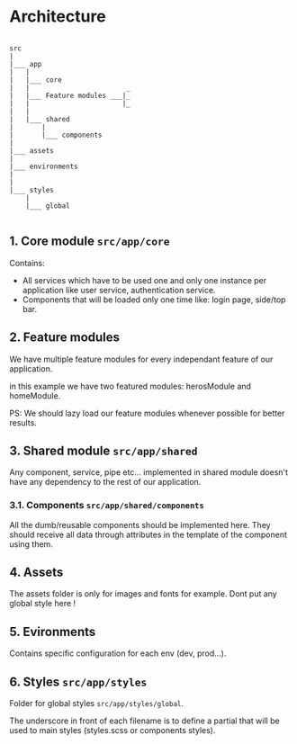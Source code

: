 # Architecture

```

src
|
|___ app
|   |
|   |___ core
|   |                        _
|   |___ Feature modules ___|_
|   |                       |_
|   |  
|   |___ shared
|       |
|       |___ components
|
|___ assets
|
|___ environments
|
|
|___ styles
    |
    |___ global


```

## 1. Core module `src/app/core`

Contains:
 - All services which have to be used one and only one instance per application like user service, authentication service.
 - Components that will be loaded only one time like: login page, side/top bar.

 ## 2. Feature modules

We have multiple feature modules for every independant feature of our application.

in this example we have two featured modules: herosModule and  homeModule.

PS: We should lazy load our feature modules whenever possible for better results.

## 3. Shared module `src/app/shared`

Any component, service, pipe etc... implemented in shared module doesn't have any dependency to the rest of our application.

### 3.1. Components `src/app/shared/components`

All the dumb/reusable components should be implemented here. They should receive all data through attributes in the template of the component using them.

## 4. Assets

The assets folder is only for images and fonts for example.
Dont put any global style here !

## 5. Evironments

Contains specific configuration for each env (dev, prod...).

## 6. Styles `src/app/styles`

Folder for global styles `src/app/styles/global`.

The underscore in front of each filename is to define a partial that will be used to main styles (styles.scss or components styles).